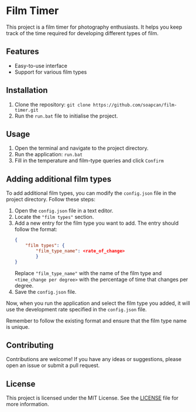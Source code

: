 # Film Timer

This project is a film timer for photography enthusiasts. It helps you keep track of the time required for developing different types of film.

## Features

- Easy-to-use interface
- Support for various film types

## Installation

1. Clone the repository: `git clone https://github.com/soapcan/film-timer.git`
2. Run the `run.bat` file to initialise the project.

## Usage

1. Open the terminal and navigate to the project directory.
2. Run the application: `run.bat`
3. Fill in the temperature and film-type queries and click `Confirm`

## Adding additional film types

To add additional film types, you can modify the `config.json` file in the project directory. Follow these steps:

1. Open the `config.json` file in a text editor.
2. Locate the `"film types"` section.
3. Add a new entry for the film type you want to add. The entry should follow the format:
    ```json
    {
        "film types": {
            "film_type_name": <rate_of_change>
            }
    }
    ```
    Replace `"film_type_name"` with the name of the film type and `<time_change per degree>` with the percentage of time that changes per degree.
4. Save the `config.json` file.

Now, when you run the application and select the film type you added, it will use the development rate specified in the `config.json` file.

Remember to follow the existing format and ensure that the film type name is unique.


## Contributing

Contributions are welcome! If you have any ideas or suggestions, please open an issue or submit a pull request.

## License

This project is licensed under the MIT License. See the [LICENSE](LICENSE) file for more information.
